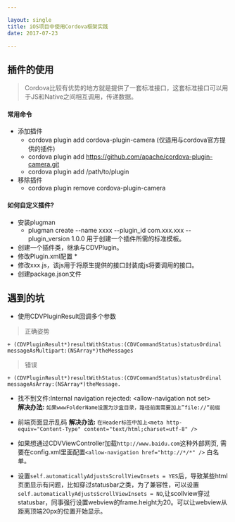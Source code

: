 ```yaml
---

layout: single
title: iOS项目中使用Cordova框架实践
date: 2017-07-23

---
```


## 插件的使用
> Cordova比较有优势的地方就是提供了一套标准接口，这套标准接口可以用于JS和Native之间相互调用，传递数据。

#### 常用命令
* 添加插件
	* cordova plugin add cordova-plugin-camera (仅适用与cordova官方提供的插件)
	* cordova plugin add https://github.com/apache/cordova-plugin-camera.git
	* cordova plugin add /path/to/plugin
* 移除插件
	* cordova plugin remove cordova-plugin-camera

#### 如何自定义插件?
* 安装plugman
	* plugman create --name xxxx --plugin_id com.xxx.xxx --plugin_version 1.0.0 用于创建一个插件所需的标准模板。
* 创建一个插件类，继承与CDVPlugin。
* 修改Plugin.xml配置
	*
* 修改xxx.js，该js用于将原生提供的接口封装成js将要调用的接口。
* 创建package.json文件

## 遇到的坑
* 使用CDVPluginResult回调多个参数</br>

> 正确姿势

```
+ (CDVPluginResult*)resultWithStatus:(CDVCommandStatus)statusOrdinal messageAsMultipart:(NSArray*)theMessages
```

> 错误

```
+ (CDVPluginResult*)resultWithStatus:(CDVCommandStatus)statusOrdinal messageAsArray:(NSArray*)theMessage.
```
 
* 找不到文件:Internal navigation rejected: \<allow-navigation not set\> </br>
**解决办法:** `如果wwwFolderName设置为沙盒目录，路径前面需要加上”file://“前缀`

* 前端页面显示乱码
**解决办法:** `在Header标签中加上<meta http-equiv="Content-Type" content="text/html;charset=utf-8" />`

* 如果想通过CDVViewController加载`http://www.baidu.com`这种外部网页, 需要在config.xml里面配置`<allow-navigation href="http://*/*" />` 白名单。

* 设置`self.automaticallyAdjustsScrollViewInsets = YES`后，导致某些html页面显示有问题，比如穿过statusbar之类，为了兼容性，可以设置`self.automaticallyAdjustsScrollViewInsets = NO`,让scollview穿过statusbar，同事强行设置webview的frame.height为20。可以让webview从距离顶端20px的位置开始显示。